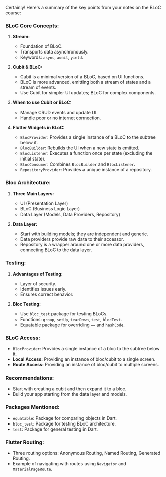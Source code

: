 Certainly! Here's a summary of the key points from your notes on the BLoC course:

### BLoC Core Concepts:

1. **Stream:**
   - Foundation of BLoC.
   - Transports data asynchronously.
   - Keywords: `async`, `await`, `yield`.

2. **Cubit & BLoC:**
   - Cubit is a minimal version of a BLoC, based on UI functions.
   - BLoC is more advanced, emitting both a stream of states and a stream of events.
   - Use Cubit for simpler UI updates; BLoC for complex components.

3. **When to use Cubit or BLoC:**
   - Manage CRUD events and update UI.
   - Handle poor or no internet connection.

4. **Flutter Widgets in BLoC:**
   - `BlocProvider`: Provides a single instance of a BLoC to the subtree below it.
   - `BlocBuilder`: Rebuilds the UI when a new state is emitted.
   - `BlocListener`: Executes a function once per state (excluding the initial state).
   - `BlocConsumer`: Combines `BlocBuilder` and `BlocListener`.
   - `RepositoryProvider`: Provides a unique instance of a repository.

### Bloc Architecture:

1. **Three Main Layers:**
   - UI (Presentation Layer)
   - BLoC (Business Logic Layer)
   - Data Layer (Models, Data Providers, Repository)

2. **Data Layer:**
   - Start with building models; they are independent and generic.
   - Data providers provide raw data to their accessor.
   - Repository is a wrapper around one or more data providers, connecting BLoC to the data layer.

### Testing:

1. **Advantages of Testing:**
   - Layer of security.
   - Identifies issues early.
   - Ensures correct behavior.

2. **Bloc Testing:**
   - Use `bloc_test` package for testing BLoCs.
   - Functions: `group`, `setUp`, `tearDown`, `test`, `blocTest`.
   - Equatable package for overriding `==` and `hashCode`.

### BLoC Access:

- `BlocProvider`: Provides a single instance of a bloc to the subtree below it.
- **Local Access:** Providing an instance of bloc/cubit to a single screen.
- **Route Access:** Providing an instance of bloc/cubit to multiple screens.

### Recommendations:

- Start with creating a cubit and then expand it to a bloc.
- Build your app starting from the data layer and models.

### Packages Mentioned:

- `equatable`: Package for comparing objects in Dart.
- `bloc_test`: Package for testing BLoC architecture.
- `test`: Package for general testing in Dart.

### Flutter Routing:

- Three routing options: Anonymous Routing, Named Routing, Generated Routing.
- Example of navigating with routes using `Navigator` and `MaterialPageRoute`.
